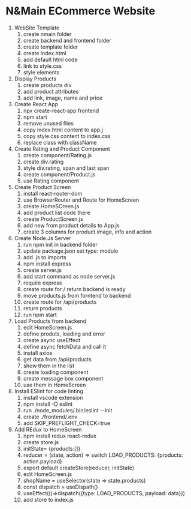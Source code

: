 # N&Main ECommerce Website

1. WebSite Template
   1. create nmain folder
   2. create backend and frontend folder
   3. create template folder
   4. create index.html
   5. add default html code
   6. link to style.css
   7. style elements
2. Display Products
   1. create products div
   2. add product attributes
   3. add link, image, name and price
3. Create React App
   1. npx create-react-app frontend
   2. npm start
   3. remove unused files
   4. copy index.html content to app.j
   5. copy style.css content to index.css
   6. replace class with className
4. Create Rating and Product Component
   1. create component/Rating.js
   2. create div.rating
   3. style div.rating, span and last span
   4. create component/Product.js
   5. use Rating component
5. Create Product Screen
   1. install react-router-dom
   2. use BrowserRouter and Route for HomeScreen
   3. create HomeSCreen.js
   4. add product list code there
   5. create ProductScreen.js
   6. add new from product details to App.js
   7. create 3 columns for product image, info and action
6. Create Node.Js Server
   1. run npm init in backend folder
   2. update package.json set type: module
   3. add .js to imports
   4. npm install express
   5. create server.js
   6. add start command as node server.js
   7. require express
   8. create route for / return backend is ready
   9. move products.js from forntend to backend
   10. create route for /api/products
   11. return products
   12. run npm start
7. Load Products from backend
   1. edit HomeScreen.js
   2. define produts, loading and error
   3. create async useEffect
   4. define async fetchData and call it
   5. install axios
   6. get data from /api/products
   7. show them in the list
   8. create loading component
   9. create message box component
   10. use them in HomeScreen
8. Install ESlint for code linting
   1. install vscode extension
   2. npm install -D eslint
   3. run ./node_modules/.bin/eslint --init
   4. create ./frontend/.env
   5. add SKIP_PREFLIGHT_CHECK=true
9. Add REdux to HomeScreen
   1. npm install redux react-redux
   2. create store.js
   3. initState= {products:[]}
   4. reducer = (state, action) => switch LOAD_PRODUCTS: {products: action.payload}
   5. export default createStore(reducer, initState)
   6. edit HomeScreen.js
   7. shopName = useSelector(state => state.products)
   8. const dispatch = useDispath()
   9. useEffect(()=>dispatch({type: LOAD_PRODUCTS, payload: data}))
   10. add store to index.js
